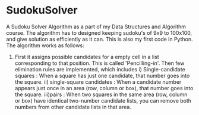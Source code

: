 SudokuSolver
============

A Sudoku Solver Algorithm as a part of my Data Structures and Algorithm course. The algorithm has to designed keeping sudoku's of 9x9 to 100x100, and give solution as efficiently as it can.
This is also my first code in Python.
The algorithm works as follows:
1) First it assigns possible candidates for a empty cell in a list corresponding to that position. This is called 'Pencilling-in'. 
Then few elimination rules are implemented, which includes
    i) Single-candidate squares : When a square has just one candidate, that number goes into the square.
    ii) single-square candidates : When a candidate number appears just once in an area (row, column or box), that number goes into the square.
    iii)pairs : When two squares in the same area (row, column or box) have identical two-number candidate lists, you can remove both numbers from other candidate lists in that area.
    
